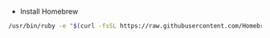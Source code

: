 * Install Homebrew
```bash
/usr/bin/ruby -e "$(curl -fsSL https://raw.githubusercontent.com/Homebrew/install/master/install)"
```